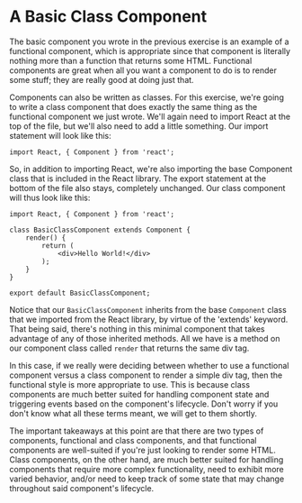 # A Basic Class Component

The basic component you wrote in the previous exercise is an example of a functional component, which is appropriate since that component is literally
nothing more than a function that returns some HTML. Functional components are great when all you want a component to do is to render some stuff; they
are really good at doing just that. 

Components can also be written as classes. For this exercise, we're going to write a class component that does exactly the same thing as the functional component we just wrote. We'll again need to import React at the top of the file, but we'll also need to add a little something. Our import statement will look like this:
```
import React, { Component } from 'react';
```

So, in addition to importing React, we're also importing the base Component class that is included in the React library. The export statement at the bottom of the file also stays, completely unchanged. Our class component will thus look like this:
```
import React, { Component } from 'react';

class BasicClassComponent extends Component {
    render() {
        return (
            <div>Hello World!</div>
        );
    }
}

export default BasicClassComponent;
```

Notice that our `BasicClassComponent` inherits from the base `Component` class that we imported from the React library, by virtue of the 'extends' keyword. That being said, there's nothing in this minimal component that takes advantage of any of those inherited methods. All we have is a method on our component class called `render` that returns the same div tag. 

In this case, if we really were deciding between whether to use a functional component versus a class component to render a simple div tag, then the functional style is more appropriate to use. This is because class components are much better suited for handling component state and triggering events based on the component's lifecycle. Don't worry if you don't know what all these terms meant, we will get to them shortly.

The important takeaways at this point are that there are two types of components, functional and class components, and that functional components are well-suited if you're just looking to render some HTML. Class components, on the other hand, are much better suited for handling components that require more complex functionality, need to exhibit more varied behavior, and/or need to keep track of some state that may change throughout said component's lifecycle. 
